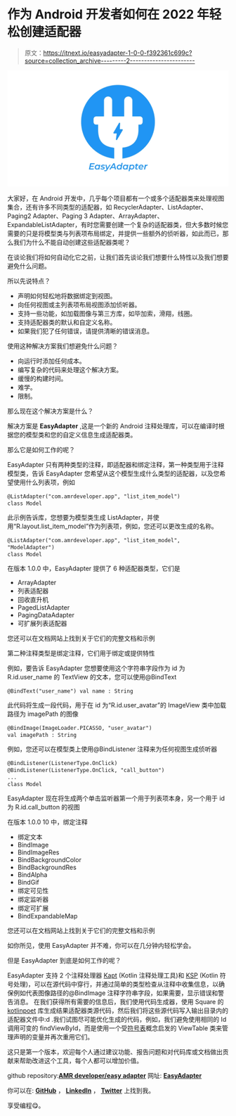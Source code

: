 # 作为 Android 开发者如何在 2022 年轻松创建适配器

> 原文：<https://itnext.io/easyadapter-1-0-0-f392361c699c?source=collection_archive---------2----------------------->

![](img/358197f90ea516c8f5c9d9ac18c7166a.png)

大家好，在 Android 开发中，几乎每个项目都有一个或多个适配器类来处理视图集合，还有许多不同类型的适配器，如 RecyclerAdapter、ListAdapter、Paging2 Adapter、Paging 3 Adapter、ArrayAdapter、ExpandableListAdapter，有时您需要创建一个复杂的适配器类，但大多数时候您需要的只是将模型类与列表项布局绑定，并提供一些额外的侦听器，如此而已，那么我们为什么不能自动创建这些适配器类呢？

在谈论我们将如何自动化它之前，让我们首先谈论我们想要什么特性以及我们想要避免什么问题。

所以先说特点？

*   声明如何轻松地将数据绑定到视图。
*   向任何视图或主列表项布局视图添加侦听器。
*   支持一些功能，如加载图像与第三方库，如毕加索，滑翔，线圈。
*   支持适配器类的默认和自定义名称。
*   如果我们犯了任何错误，请提供清晰的错误消息。

使用这种解决方案我们想避免什么问题？

*   向运行时添加任何成本。
*   编写复杂的代码来处理这个解决方案。
*   缓慢的构建时间。
*   难学。
*   限制。

那么现在这个解决方案是什么？

解决方案是 **EasyAdapter** ,这是一个新的 Android 注释处理库，可以在编译时根据您的模型类和您的自定义信息生成适配器类。

那么它是如何工作的呢？

EasyAdapter 只有两种类型的注释，即适配器和绑定注释，第一种类型用于注释模型类，告诉 EasyAdapter 您希望从这个模型生成什么类型的适配器，以及您希望使用什么列表项，例如

```
@ListAdapter("com.amrdeveloper.app", "list_item_model")
class Model
```

此示例告诉库，您想要为模型类生成 ListAdapter，并使用“R.layout.list_item_model”作为列表项，例如，您还可以更改生成的名称。

```
@ListAdapter("com.amrdeveloper.app", "list_item_model", "ModelAdapter")
class Model
```

在版本 1.0.0 中，EasyAdapter 提供了 6 种适配器类型，它们是

*   ArrayAdapter
*   列表适配器
*   回收直升机
*   PagedListAdapter
*   PagingDataAdapter
*   可扩展列表适配器

您还可以在文档网站上找到关于它们的完整文档和示例

第二种注释类型是绑定注释，它们用于绑定或提供特性

例如，要告诉 EasyAdapter 您想要使用这个字符串字段作为 id 为 R.id.user_name 的 TextView 的文本，您可以使用@BindText

```
@BindText("user_name") val name : String
```

此代码将生成一段代码，用于在 id 为“R.id.user_avatar”的 ImageView 类中加载路径为 imagePath 的图像

```
@BindImage(ImageLoader.PICASSO, "user_avatar")
val imagePath : String
```

例如，您还可以在模型类上使用@BindListener 注释来为任何视图生成侦听器

```
@BindListener(ListenerType.OnClick) @BindListener(ListenerType.OnClick, "call_button")
...
class Model
```

EasyAdapter 现在将生成两个单击监听器第一个用于列表项本身，另一个用于 id 为 R.id.call_button 的视图

在版本 1.0.0 10 中，绑定注释

*   绑定文本
*   BindImage
*   BindImageRes
*   BindBackgroundColor
*   BindBackgroundRes
*   BindAlpha
*   BindGif
*   绑定可见性
*   绑定监听器
*   绑定可扩展
*   BindExpandableMap

您还可以在文档网站上找到关于它们的完整文档和示例

如你所见，使用 EasyAdapter 并不难，你可以在几分钟内轻松学会。

但是 EasyAdapter 到底是如何工作的呢？

EasyAdapter 支持 2 个注释处理器 [Kapt](https://kotlinlang.org/docs/kapt.html) (Kotlin 注释处理工具)和 [KSP](https://kotlinlang.org/docs/ksp-overview.html) (Kotlin 符号处理)，可以在源代码中穿行，并通过简单的类型检查从注释中收集信息，以确保例如代表图像路径的@BindImage 注释字符串字段，如果需要，显示错误和警告消息。 在我们获得所有需要的信息后，我们使用代码生成器，使用 Square 的 [kotlinpoet](https://github.com/square/kotlinpoet) 库生成结果适配器类源代码，然后我们将这些源代码写入输出目录内的适配器文件中:d .我们试图尽可能优化生成的代码，例如，我们避免使用相同的 Id 调用可变的 findViewById，而是使用一个受[符号表](https://en.wikipedia.org/wiki/Symbol_table)概念启发的 ViewTable 类来管理声明的变量并再次重用它们。

这只是第一个版本，欢迎每个人通过建议功能、报告问题和对代码库或文档做出贡献来帮助改进这个工具，每个人都可以增加价值。

github repository:[**AMR developer/easy adapter**](https://github.com/amrdeveloper/easyadapter)
网址: [**EasyAdapter**](https://amrdeveloper.github.io/EasyAdapter/)

你可以在: [**GitHub**](https://github.com/amrdeveloper) ， [**LinkedIn**](https://www.linkedin.com/in/amrdeveloper/) ， [**Twitter**](https://twitter.com/amrdeveloper) 上找到我。

享受编程😋。